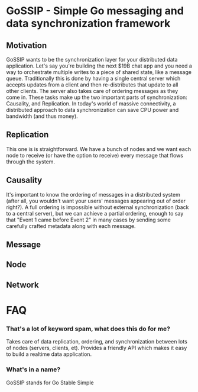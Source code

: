 # GoSSIP - Simple Go messaging and data synchronization framework

## Motivation
GoSSIP wants to be the synchronization layer for your distributed data application. Let's say you're building the next $19B chat app and you need a way to orchestrate multiple writes to a piece of shared state, like a message queue. Traditionally this is done by having a single central server which accepts updates from a client and then re-distributes that update to all other clients. The server also takes care of ordering messages as they come in. These tasks make up the two important parts of synchronization: Causality, and Replication. In today's world of massive connectivity, a distributed approach to data synchronization can save CPU power and bandwidth (and thus money).

## Replication
This one is is straightforward. We have a bunch of nodes and we want each node to receive (or have the option to receive) every message that flows through the system.

## Causality
It's important to know the ordering of messages in a distributed system (after all, you wouldn't want your users' messages appearing out of order right?). A full ordering is impossible without external synchronization (back to a central server), but we can achieve a partial ordering, enough to say that "Event 1 came before Event 2" in many cases by sending some carefully crafted metadata along with each message.

## Message

## Node

## Network

# FAQ

### That's a lot of keyword spam, what does this do for me?

Takes care of data replication, ordering, and synchronization between lots of nodes (servers, clients, et). Provides a friendly API which makes it easy to build a realtime data application.

### What's in a name?

GoSSIP stands for Go Stable Simple 